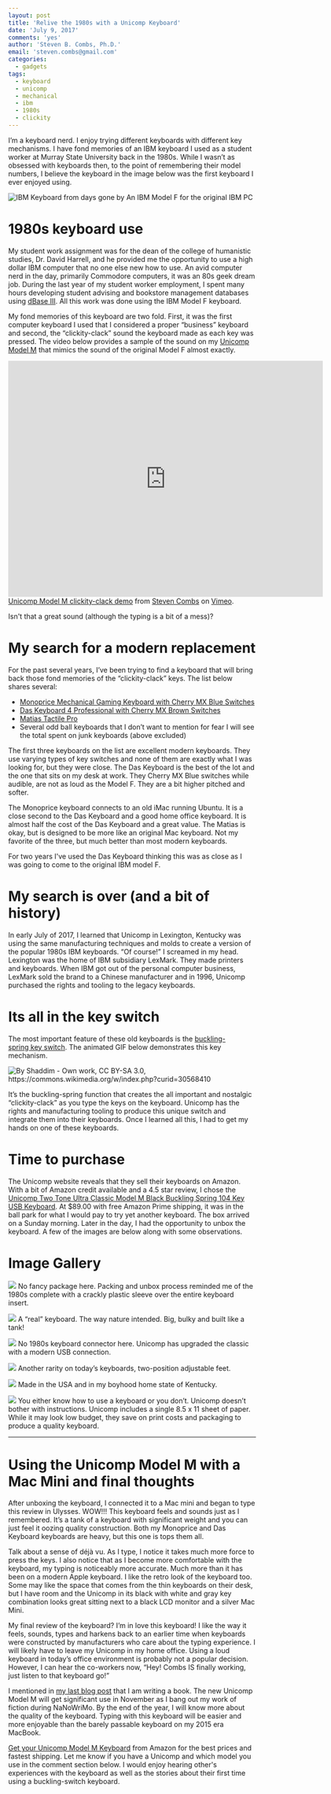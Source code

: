 ```yaml
---
layout: post
title: 'Relive the 1980s with a Unicomp Keyboard'
date: 'July 9, 2017'
comments: 'yes'
author: 'Steven B. Combs, Ph.D.'
email: 'steven.combs@gmail.com'
categories:
  - gadgets
tags:
  - keyboard
  - unicomp
  - mechanical
  - ibm
  - 1980s
  - clickity
---
```


I’m a keyboard nerd. I enjoy trying different keyboards with different key mechanisms. I have fond memories of an IBM keyboard I used as a student worker at Murray State University back in the 1980s. While I wasn’t as obsessed with keyboards then, to the point of remembering their model numbers, I believe the keyboard in the image below was the first keyboard I ever enjoyed using.

![][image-1]
An IBM Model F for the original IBM PC

# 1980s keyboard use
My student work assignment was for the dean of the college of humanistic studies, Dr. David Harrell, and he provided me the opportunity to use a high dollar IBM computer that no one else new how to use. An avid computer nerd in the day, primarily Commodore computers, it was an 80s geek dream job. During the last year of my student worker employment, I spent many hours developing student advising and bookstore management databases using [dBase III][1]. All this work was done using the IBM Model F keyboard.

My fond memories of this keyboard are two fold. First, it was the first computer keyboard I used that I considered a proper “business” keyboard and second, the “clickity-clack” sound the keyboard made as each key was pressed. The video below provides a sample of the sound on my [Unicomp Model M][2] that mimics the sound of the original Model F almost exactly.

<iframe src="https://player.vimeo.com/video/224860160" width="640" height="480" frameborder="0" webkitallowfullscreen mozallowfullscreen allowfullscreen></iframe>
<a href="https://vimeo.com/224860160">Unicomp Model M clickity-clack demo</a> from <a href="https://vimeo.com/user20097235">Steven Combs</a> on <a href="https://vimeo.com">Vimeo</a>.

Isn't that a great sound (although the typing is a bit of a mess)?

# My search for a modern replacement
For the past several years, I’ve been trying to find a keyboard that will bring back those fond memories of the “clickity-clack” keys. The list below shares several:

* [Monoprice Mechanical Gaming Keyboard with Cherry MX Blue Switches][3]
* [Das Keyboard 4 Professional with Cherry MX Brown Switches][4]
* [Matias Tactile Pro][5]
* Several odd ball keyboards that I don’t want to mention for fear I will see the total spent on junk keyboards (above excluded)

The first three keyboards on the list are excellent modern keyboards. They use varying types of key switches and none of them are exactly what I was looking for, but they were close. The Das Keyboard is the best of the lot and the one that sits on my desk at work. They Cherry MX Blue switches while audible, are not as loud as the Model F. They are a bit higher pitched and softer.

The Monoprice keyboard connects to an old iMac running Ubuntu. It is a close second to the Das Keyboard and a good home office keyboard. It is almost half the cost of the Das Keyboard and a great value. The Matias is okay, but is designed to be more like an original Mac keyboard. Not my favorite of the three, but much better than most modern keyboards.

For two years I've used the Das Keyboard thinking this was as close as I was going to come to the original IBM model F.

# My search is over (and a bit of history)
In early July of 2017, I learned that Unicomp in Lexington, Kentucky was using the same manufacturing techniques and molds to create a version of the popular 1980s IBM keyboards. “Of course!” I screamed in my head. Lexington was the home of IBM subsidiary LexMark. They made printers and keyboards. When IBM got out of the personal computer business, LexMark sold the brand to a Chinese manufacturer and in 1996, Unicomp purchased the rights and tooling to the legacy keyboards.

# Its all in the key switch
The most important feature of these old keyboards is the [buckling-spring key switch][6]. The animated GIF below demonstrates this key mechanism.

![][image-2]

It’s the buckling-spring function that creates the all important and nostalgic “clickity-clack” as you type the keys on the keyboard. Unicomp has the rights and manufacturing tooling to produce this unique switch and integrate them into their keyboards. Once I learned all this, I had to get my hands on one of these keyboards.

# Time to purchase
The Unicomp website reveals that they sell their keyboards on Amazon. With a bit of Amazon credit available and a 4.5 star review, I chose the [Unicomp Two Tone Ultra Classic Model M Black Buckling Spring 104 Key USB Keyboard][7]. At $89.00 with free Amazon Prime shipping, it was in the ball park for what I would pay to try yet another keyboard. The box arrived on a Sunday morning. Later in the day, I had the opportunity to unbox the keyboard. A few of the images are below along with some observations.

# Image Gallery

![][image-3]
No fancy package here. Packing and unbox process reminded me of the 1980s complete with a crackly plastic sleeve over the entire keyboard insert.

![][image-4]
A “real” keyboard. The way nature intended. Big, bulky and built like a tank!

![][image-5]
No 1980s keyboard connector here. Unicomp has upgraded the classic with a modern USB connection.

![][image-6]
Another rarity on today’s keyboards, two-position adjustable feet.

![][image-7]
Made in the USA and in my boyhood home state of Kentucky.

![][image-8]
You either know how to use a keyboard or you don’t. Unicomp doesn’t bother with instructions. Unicomp includes a single 8.5 x 11 sheet of paper. While it may look low budget, they save on print costs and packaging to produce a quality keyboard.

---

# Using the Unicomp Model M with a Mac Mini and final thoughts
After unboxing the keyboard, I connected it to a Mac mini and began to type this review in Ulysses. WOW!!! This keyboard feels and sounds just as I remembered. It’s a tank of a keyboard with significant weight and you can just feel it oozing quality construction. Both my Monoprice and Das Keyboard keyboards are heavy, but this one is tops them all.

Talk about a sense of déjà vu. As I type, I notice it takes much more force to press the keys. I also notice that as I become more comfortable with the keyboard, my typing is noticeably more accurate. Much more than it has been on a modern Apple keyboard. I like the retro look of the keyboard too. Some may like the space that comes from the thin keyboards on their desk, but I have room and the Unicomp in its black with white and gray key combination looks great sitting next to a black LCD monitor and a silver Mac Mini.

My final review of the keyboard? I’m in love this keyboard! I like the way it feels, sounds, types and harkens back to an earlier time when keyboards were constructed by manufacturers who care about the typing experience. I will likely have to leave my Unicomp in my home office. Using a loud keyboard in today’s office environment is probably not a popular decision. However, I can hear the co-workers now, “Hey! Combs IS finally working, just listen to that keyboard go!”

I mentioned in [my last blog post][8] that I am writing a book. The new Unicomp Model M will get significant use in November as I bang out my work of fiction during NaNoWriMo. By the end of the year, I will know more about the quality of the keyboard. Typing with this keyboard will be easier and more enjoyable than the barely passable keyboard on my 2015 era MacBook.

[Get your Unicomp Model M Keyboard][9] from Amazon for the best prices and fastest shipping. Let me know if you have a Unicomp and which model you use in the comment section below. I would enjoy hearing other's experiences with the keyboard as well as the stories about their first time using a buckling-switch keyboard.

[1]:	https://en.wikipedia.org/wiki/DBase
[2]:	http://amzn.to/2sDP7XJ
[3]:	http://amzn.to/2sUbV9K
[4]:	http://amzn.to/2twaEo1
[5]:	http://amzn.to/2twnjHQ
[6]:	https://en.wikipedia.org/wiki/Buckling_spring
[7]:	http://amzn.to/2sDP7XJ
[8]:	http://www.stevencombs.com/writing/2017/07/04/book-and-ulysses-timeline.html
[9]:	http://amzn.to/2sDP7XJ

[image-1]:	https://hackadaycom.files.wordpress.com/2016/03/ibm_model_f_xt.png "IBM Keyboard from days gone by"
[image-2]:	https://upload.wikimedia.org/wikipedia/commons/3/3d/Bucklingspring-animation-300ms.gif "By Shaddim - Own work, CC BY-SA 3.0, https://commons.wikimedia.org/w/index.php?curid=30568410"
[image-3]: http://www.stevencombs.com/images/posts/2017-07-09-unicomp/unicomp-1.jpg
[image-4]: http://www.stevencombs.com/images/posts/2017-07-09-unicomp/unicomp-2.jpg
[image-5]: http://www.stevencombs.com/images/posts/2017-07-09-unicomp/unicomp-3.jpg
[image-6]: http://www.stevencombs.com/images/posts/2017-07-09-unicomp/unicomp-4.jpg
[image-7]: http://www.stevencombs.com/images/posts/2017-07-09-unicomp/unicomp-5.jpg
[image-8]: http://www.stevencombs.com/images/posts/2017-07-09-unicomp/unicomp-6.jpg
